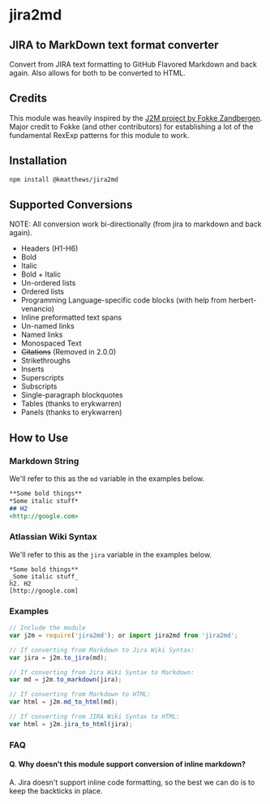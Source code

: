# jira2md

## JIRA to MarkDown text format converter

Convert from JIRA text formatting to GitHub Flavored Markdown and back again. Also allows for both to be converted to HTML.

## Credits

This module was heavily inspired by the [J2M project by Fokke Zandbergen](http://j2m.fokkezb.nl/).
Major credit to Fokke (and other contributors) for establishing a lot of the fundamental RexExp patterns for this module to work.

## Installation

```sh
npm install @kmatthews/jira2md
```

## Supported Conversions

NOTE: All conversion work bi-directionally (from jira to markdown and back again).

* Headers (H1-H6)
* Bold
* Italic
* Bold + Italic
* Un-ordered lists
* Ordered lists
* Programming Language-specific code blocks (with help from herbert-venancio)
* Inline preformatted text spans
* Un-named links
* Named links
* Monospaced Text
* ~~Citations~~ (Removed in 2.0.0)
* Strikethroughs
* Inserts
* Superscripts
* Subscripts
* Single-paragraph blockquotes
* Tables (thanks to erykwarren)
* Panels (thanks to erykwarren)

## How to Use

### Markdown String

We'll refer to this as the `md` variable in the examples below.

```md
**Some bold things**
*Some italic stuff*
## H2
<http://google.com>
```

### Atlassian Wiki Syntax

We'll refer to this as the `jira` variable in the examples below.

```jira
*Some bold things**
_Some italic stuff_
h2. H2
[http://google.com]
```

### Examples

```javascript
// Include the module
var j2m = require('jira2md'); or import jira2md from 'jira2md';

// If converting from Markdown to Jira Wiki Syntax:
var jira = j2m.to_jira(md);

// If converting from Jira Wiki Syntax to Markdown:
var md = j2m.to_markdown(jira);

// If converting from Markdown to HTML:
var html = j2m.md_to_html(md);

// If converting from JIRA Wiki Syntax to HTML:
var html = j2m.jira_to_html(jira);
```

### FAQ

#### Q. Why doesn't this module support conversion of inline markdown?

A. Jira doesn't support inline code formatting, so the best we can do is to keep the backticks in place.
